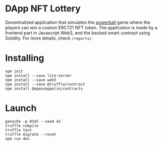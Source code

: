 # DApp NFT Lottery 
Decentralized application that simulates the [powerball](https://en.wikipedia.org/wiki/Powerball) game where the players can win a custom ERC721 NFT token. The application is made by a frontend part in Javascript Web3, and the backed smart contract using Solidity. For more details, check `/reports/`.

# Installing
```
npm init
npm install --save lite-server
npm install --save web3
npm install --save @truffle/contract
npm install @openzeppelin/contracts
```

# Launch
```
ganache -p 8545 --seed 42
truffle compile
truffle test
truffle migrate --reset
npm run dev
```
